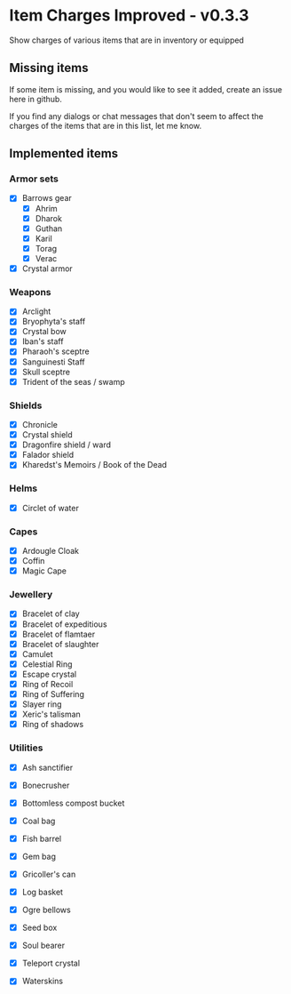 # Item Charges Improved - v0.3.3
Show charges of various items that are in inventory or equipped

## Missing items
If some item is missing, and you would like to see it added, create an issue here in github.

If you find any dialogs or chat messages that don't seem to affect the charges of the items that are in this list, let me know.

## Implemented items
### Armor sets
- [x] Barrows gear
  - [x] Ahrim
  - [x] Dharok
  - [x] Guthan
  - [x] Karil
  - [x] Torag
  - [x] Verac
- [x] Crystal armor

### Weapons
- [x] Arclight
- [x] Bryophyta's staff
- [x] Crystal bow
- [x] Iban's staff
- [x] Pharaoh's sceptre
- [x] Sanguinesti Staff
- [x] Skull sceptre
- [x] Trident of the seas / swamp

### Shields
- [x] Chronicle
- [x] Crystal shield
- [x] Dragonfire shield / ward
- [x] Falador shield
- [x] Kharedst's Memoirs / Book of the Dead

### Helms
- [x] Circlet of water

### Capes
- [x] Ardougle Cloak
- [x] Coffin
- [x] Magic Cape

### Jewellery
- [x] Bracelet of clay
- [x] Bracelet of expeditious
- [x] Bracelet of flamtaer
- [x] Bracelet of slaughter
- [x] Camulet
- [x] Celestial Ring
- [x] Escape crystal
- [x] Ring of Recoil
- [x] Ring of Suffering
- [x] Slayer ring
- [x] Xeric's talisman
- [x] Ring of shadows

### Utilities
- [x] Ash sanctifier
- [x] Bonecrusher
- [x] Bottomless compost bucket
- [x] Coal bag
- [x] Fish barrel
- [x] Gem bag
- [x] Gricoller's can
- [x] Log basket
- [x] Ogre bellows
- [x] Seed box
- [x] Soul bearer
- [x] Teleport crystal
- [x] Waterskins

